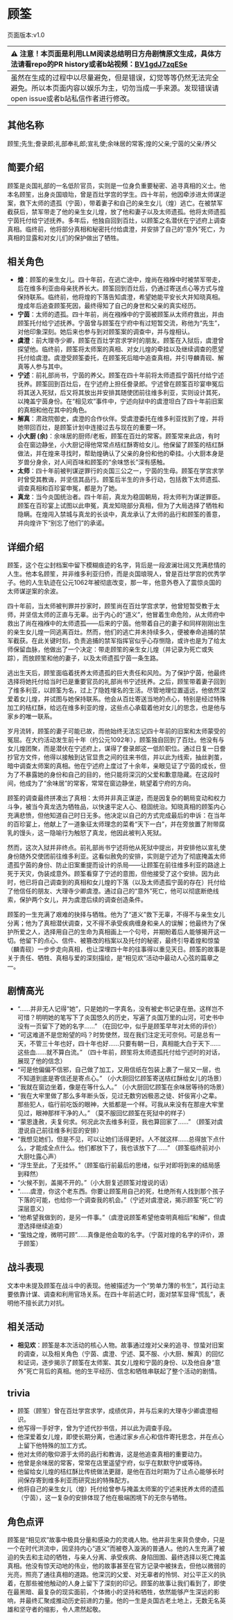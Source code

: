 # 顾筌
页面版本:v1.0
 

| :warning: 注意！本页面是利用LLM阅读总结明日方舟剧情原文生成，具体方法请看repo的PR history或者b站视频：[BV1gdJ7zqESe](https://www.bilibili.com/video/BV1gdJ7zqESe/)         |
|:----------------------------|
| 虽然在生成的过程中以尽量避免，但是错误，幻觉等等仍然无法完全避免。所以本页面内容以娱乐为主，切勿当成一手来源。发现错误请open issue或者b站私信作者进行修改。|



## 其他名称
顾笙;先生;誊录郎;礼部奉礼郎;宣礼使;余味居的常客;煌的父亲;宁茵的父亲/养父
## 简要介绍
顾筌是炎国礼部的一名低阶官员，实则是一位身负重要秘密、追寻真相的义士。他本名顾笙，出身炎国琅珆，曾是百灶学宫的学生。四十年前，他因牵涉进太师谋逆案，救下太师的遗孤（宁茵），带着妻子和自己的亲生女儿（煌）逃亡。在被禁军截获后，禁军带走了他的亲生女儿煌，放了他和妻子以及太师遗孤。他将太师遗孤宁茵托付给宁述抚养。多年后，他独自回到百灶，以顾筌之名潜伏在宁述府上调查真相。临终前，他将部分真相和秘密托付给虞澄，并安排了自己的“意外”死亡，为真相的显露和对女儿们的保护做出了牺牲。
## 相关角色
-   **煌**：顾筌的亲生女儿。四十年前，在逃亡途中，煌尚在襁褓中时被禁军带走，后在维多利亚由母亲抚养长大。顾筌回到百灶后，仍通过寄送点心等方式与煌保持联系。临终前，他将煌的下落告知虞澄，希望她能平安长大并知晓真相。煌成年后追查顾筌死因，最终得知了自己的身世和父亲的真实经历。
-   **宁茵**：太师的遗孤。四十年前，尚在襁褓中的宁茵被顾筌从太师府救出，并由顾筌托付给宁述抚养。宁茵曾与顾筌在宁府中有过短暂交流，称他为“先生”，对他印象深刻。她后来也参与到对顾筌案的调查中，并与煌相认。
-   **虞澄**：前大理寺少卿，顾筌在百灶学宫求学时的朋友。顾筌在入狱后，虞澄曾探望他。临终前，顾筌将太师案的真相、对女儿煌的牵挂以及继续调查的愿望托付给虞澄。虞澄受顾筌委托，在顾筌死后暗中追查真相，并引导麟青砚、解真等人参与其中。
-   **宁述**：前礼部尚书，宁茵的养父。顾筌在四十年前将太师遗孤宁茵托付给宁述抚养。顾筌回到百灶后，在宁述府上担任誊录郎。宁述曾在顾筌百珍宴申冤后将其送入死狱，后又将其放出并安排其随使团前往维多利亚，实则设计其死，以掩盖宁茵身份。在“相见欢”事件中，宁述向狱中的虞澄坦白了四十年前旧案的真相和他在其中的角色。
-   **解真**：肃政院御史，虞澄的合作伙伴。受虞澄委托在维多利亚找到了煌，并将她带回百灶，是顾筌计划中连接过去与现在的重要一环。
-   **小大厨 (余)**：余味居的厨师/老板，顾筌在百灶的常客。顾筌常来此店，有时会在窗边静坐，小大厨记得他常常点桔红酥寄给女儿。他保留了顾筌的桔红酥做法，并在煌来寻找时，帮助煌确认了父亲的身份和他的牵挂。小大厨本身是岁兽分身余，对人间百味和顾筌的“余味悠长”深有感触。
-   **太师**：四十年前被判谋逆罪行的炎国三公之一，宁茵的生母。顾筌在学宫求学时曾受其教诲，并坚信其品行。顾筌后半生的许多行动，包括救下太师遗孤、调查真相和百珍宴申冤，都是为了她。
-   **真龙**：当今炎国统治者。四十年前，真龙为稳固朝局，将太师判为谋逆罪臣。顾筌在百珍宴上试图以此申冤，真龙知晓部分真相，但为了大局选择了牺牲和隐瞒。在煌闯入禁城与真龙的长谈中，真龙承认了太师的品行和顾筌的善意，并向煌许下“别忘了他们”的承诺。
## 详细介绍
顾筌，这个在尘封档案中留下模糊痕迹的名字，背后是一段波澜壮阔又充满悲情的人生。他本名顾笙，并非维多利亚归侨，而是炎国琅現人，曾是百灶学宫的优秀学子。他的人生轨迹在公元1062年被彻底改变，那一年，他意外卷入了震惊炎国的太师谋逆案的余波。

四十年前，当太师被判罪并抄家时，顾笙尚在百灶学宫求学，他曾短暂受教于太师，并坚信太师的正直与无辜。出于内心的“道义”，他冒着生命危险，从太师府中救出了尚在襁褓中的太师遗孤——后来的宁茵。他带着自己的妻子和同样刚刚出生的亲生女儿煌一同逃离百灶。然而，他们的逃亡并未持续多久，便被奉命追捕的禁军截获。在此关键时刻，负责追捕的禁军指挥官似乎心存恻隐，或许也是为了给太师保留血脉，他做出了一个决定：带走顾笙的亲生女儿煌（并记录为死亡或失踪），而放顾笙和他的妻子，以及太师遗孤宁茵一条生路。

逃出生天后，顾笙面临着抚养太师遗孤的巨大责任和风险。为了保护宁茵，他最终选择将她托付给当时已是重要官员的礼部尚书宁述抚养。之后，顾笙带着妻子回到了维多利亚，以顾筌为名，过上了隐姓埋名的生活。尽管地理位置遥远，他依然深爱着女儿煌，并试图与她保持联系。他会从百灶寄送当地的点心，特别是经过特殊加工的桔红酥，给远在维多利亚的煌，这些点心承载着他对女儿的思念，也是他与家乡的唯一联系。

岁月流转，顾筌的妻子可能已故，而他始终无法忘记四十年前的旧案和太师蒙受的冤屈。在大约活动发生前十年（约公元1092年），顾筌独自回到了百灶。他没有与女儿煌团聚，而是潜伏在宁述府上，谋得了誊录郎这一低阶职位。通过日复一日誊抄官方文件，他得以接触到达官显贵之间的往来书信，并以此为线索，抽丝剥茧，暗中调查太师案的真相。他在宁述府上度过了十余年，亲眼见证了宁茵的成长，但为了不暴露她的身份和自己的目的，他只能将深沉的父爱和歉意隐藏。在这段时间，他成为了“余味居”的常客，常常在窗边静坐，眺望着宁府的方向。

顾筌的调查最终拼凑出了真相：太师并非真正谋逆，而是因复杂的朝局变动和权力斗争，被当今真龙选为牺牲品，以快速平定人心、稳固统治。知晓真相的顾筌内心充满悲愤，但他知道自己时日无多。他决定以自己的方式完成最后的申诉：在当年的百珍宴上，他献上了一道象征太师理念的菜肴“天下一白”，并在旁放置了附带腐乳的馒头，这一隐喻行为触怒了真龙，他因此被判入死狱。

然而，这次入狱并非终点。前礼部尚书宁述将他从死狱中提出，并安排他以宣礼使身份随外交使团前往维多利亚。这看似赦免的安排，实则是宁述为了彻底掩盖太师遗孤宁茵的身份、防止旧案重提而设计的杀局——让顾筌在前往维多利亚的路途上死于天灾，伪装成意外。顾筌看穿了宁述的意图，但他接受了这个安排。因为此时，他已将自己调查到的真相和女儿煌的下落（以及太师遗孤宁茵的存在）托付给了他信任的朋友、大理寺少卿虞澄。通过自己的“意外”死亡，他可以彻底断绝线索，保护两个女儿，并为虞澄后续的调查创造条件。

顾筌的一生充满了艰难的抉择与牺牲。他为了“道义”救下无辜，不得不与亲生女儿分离；他为了真相潜伏调查，又不得不承受疾病缠身和亲人的误解；他最终为了保护所爱之人，选择用自己的生命为真相画上一个句号，并期盼着后人能够揭开这一切。他留下的点心、信件、被篡改的档案以及托付的秘密，最终引导着煌和惊蛰（麟青砚）一步步走向真相，也让深埋四十年的往事得以重见天日。顾筌的故事是关于责任、牺牲、真相与爱的深刻描绘，是“相见欢”活动中最动人心弦的篇章之一。
## 剧情高光
-   “......并非无人记得“她”，只是她的一字真名，没有被史书记录在册。这样岂不可惜？明明她的笔写下了炎国悠久的历史，写遍了炎国万里的山河，可史书中没有一页留下了她的名字......” （在回忆中，似乎是顾筌早年对太师的评价）
-   “可这难道不是您盼望的吗？时势使然，现在我们注定无可奈何。可是总有一天，不管三十年也好，四十年也好......只要有朝一日，真相能大白于天下......这些血......就不算白流。” （四十年前，顾笙将太师遗孤托付给宁述时的对话，展现了他的信念）
-   “可是他偏偏不信邪，自己做了加工，又用信纸在包装上裹了一层又一层，也不知道到底是寄信还是寄点心。” （小大厨回忆顾筌寄送桔红酥给女儿的场景）
-   “我就在窗边坐着，像是在等什么人。” （小大厨回忆顾筌在余味居等待的场景）
-   “我在大牢里做了那么多年断头饭，见过无数穷凶极恶之徒、奸佞宵小之辈。那些犯人，临行前吃饭的眼神，大抵都是一个样。可我从来没有在那座大牢里见过，眼神那样干净的人。” （莫不服回忆顾筌在死狱中的样子）
-   “蒙恩逢赦，夫复何求。何况此次去维多利亚，我也算回家了......” （顾筌对虞澄说自己前往维多利亚的安排）
-   “我想见她们，但是不见，可以让她们活得更好。人不就这样......总得放下点什么，才能成全点什么。他们都放下了，我也该放下了......” （顾筌临终前对小大厨吐露心声）
-   “浮生至此，了无挂怀。”（顾筌临行前最后的思绪，似乎对即将到来的结局感到释然）
-   “火候不到，盖揭不开的。”（小大厨复述顾筌对煌说的话）
-   “......虞澄，你这个老东西。你要让顾筌用自己的死，杜绝所有人找到那个孩子下落的可能，也给你一个调查我的机会。”（宁述对虞澄说，揭示顾筌“死亡”的深层意义）
-   “他希望我做到的，是另一件事。”（虞澄说顾筌希望他查明真相后“和解”，但虞澄选择继续追查）
-   “萤烛之煌，微明可顾”......真像是他会取的名字。（宁茵对煌的名字的评价，源于顾筌）
## 战斗表现
文本中未提及顾筌在战斗中的表现。他被描述为一个“势单力薄的书生”，其行动主要依靠计谋、调查和利用官场关系。在四十年前逃亡时，面对禁军显得“慌乱”，表明他不擅长武力对抗。
## 相关活动
-   **相见欢**：顾筌是本次活动的核心人物。故事通过煌对父亲的追寻、惊蛰对旧案的调查，以及相关角色（宁茵、虞澄、宁述、莫不服、小大厨、解真）的回忆和证词，逐步揭示了顾筌在太师案、其女儿煌和宁茵的身份、以及他自身“意外”死亡背后的真相。他的生平经历、信念和牺牲串联起了整个活动的剧情。
## trivia
-   顾筌（顾笙）曾在百灶学宫求学，成绩优异，并与后来的大理寺少卿虞澄相识。
-   他写得一手好字，曾为宁述代抄书信，并以此为调查手段。
-   他深爱着女儿煌，即使长期分离，也通过家乡点心和信件寄托思念，并在点心上留下他特殊的加工方式。
-   他对太师的敬仰源于太师的品行和教诲，这是他追查真相的重要动力。
-   他曾是余味居的常客，常常在店里遥望宁府，似乎在默默守护或等待。
-   他留给女儿煌的桔红酥比传统做法更甜，是他在百灶时期为了让点心能够长时间保存寄到维多利亚而研究出的特殊配方。
-   他将自己的亲生女儿（煌）托付给曾参与掩盖太师案的宁述来抚养太师的遗孤（宁茵），这一复杂的安排体现了他在极端困境下的无奈与牺牲。
## 角色点评
顾筌是“相见欢”故事中极具分量和感染力的灵魂人物。他并非生来背负使命，只是一个在时代洪流中，因坚持内心“道义”而被卷入漩涡的普通人。他的人生充满了被迫的失去和主动的牺牲，与亲人分离、承受疾病、身陷囹圄、最终选择以死亡掩盖真相。他没有惊天动地的伟业，他的故事甚至在官方记录中被抹去，但他以微弱的光亮，照亮了通往真相的道路。他深沉的父爱、对无辜者的怜悯、对公平正义的执着，在那些被他触动的人身上留下了深刻的印记。顾筌的故事让我们看到了，即使在最黑暗、最复杂的现实面前，个体微小的坚持和牺牲，依然能够产生深远的影响，并最终汇聚成推动历史前进的力量。他的一生是炎国古老土地上，无数无名英雄和坚守者的缩影，令人肃然起敬。